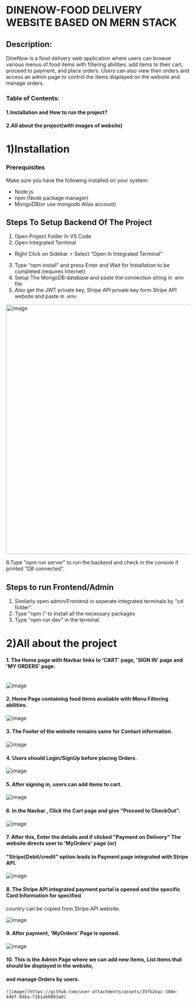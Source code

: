 # DINENOW-FOOD DELIVERY WEBSITE BASED ON MERN STACK
## Description:
DineNow is a food delivery web application where users can browse various menus of food items with filtering abilities, add items to their cart, proceed to payment, and place orders. Users can also view their orders and access an admin page to control the items displayed on the website and manage orders.

### Table of Contents:
#### 1.Installation and How to run the project?
#### 2.All about the project(with images of website)

# 1)Installation
### Prerequisites

Make sure you have the following installed on your system:
- Node.js
- npm (Node package manager)
- MongoDB(or use mongodb Atlas account)

## Steps To Setup Backend Of The Project
1. Open Project Folder In VS Code
2. Open Integrated Terminal
- Right Click on Sidebar > Select “Open In Integrated
Terminal”
3. Type “npm install” and press Enter and Wait for
Installation to be completed (requires Internet)
4. Setup The MongoDB database and paste the connection string in .env file
5. Also get the JWT private key, Stripe API private key form Stripe API website and paste in .env
  <img width="683" alt="image" src="https://github.com/user-attachments/assets/28c14e8d-8ca6-4bcd-b50f-33d76fed09f9">

6.Type "npm run server" to run the backend and check in the console if printed "DB connected".

## Steps to run Frontend/Admin
1. Similarly open admin/Frontend in seperate integrated terminals by "cd folder".
2. Type "npm i" to install all the necessary packages
3. Type "npm run dev" in the terminal.

# 2)All about the project
#### 1. The Home page with Navbar links to 'CART' page, 'SIGN IN' page and 'MY ORDERS' page.<br></br>

   
  ![image](https://github.com/user-attachments/assets/020f7df0-73bd-49dc-9d2b-4e4aa158326a)

#### 2. Home Page containing food items available with Menu Filtering abilities.

  ![image](https://github.com/user-attachments/assets/687780b8-6ab2-4485-afd4-a86f970ef8cf)


#### 3. The Footer of the website remains same for Contact information.

   
   ![image](https://github.com/user-attachments/assets/f3bea942-56eb-45d0-b8bb-f9faa03e3810)
   

#### 4. Users should Login/SignUp before placing Orders.

   
   ![image](https://github.com/user-attachments/assets/03d8104f-0fa8-4484-a0fc-5a051cef7f62)

   

#### 5. After signing in, users can add items to cart.


   ![image](https://github.com/user-attachments/assets/929acf81-d13b-447f-8915-37906f7a59ef)
   

#### 6. In the Navbar , Click the Cart page and give "Proceed to CheckOut".


   ![image](https://github.com/user-attachments/assets/312cc199-3f22-46a4-85f2-0bd40887320f)
   

#### 7. After this, Enter the details and if clicked "Payment on Delivery" The website directs user to 'MyOrders' page (or)
####   "Stripe(Debit/credit" option leads to Payment page integrated with Stripe API.


   ![image](https://github.com/user-attachments/assets/7a2f5cf4-8cab-4c2d-b129-40998fb4de60)
   

#### 8. The Stripe API integrated payment portal is opened and the specific Card Information for specified
   country can be copied from Stripe API website.
   

   ![image](https://github.com/user-attachments/assets/b3c524a3-e474-4598-9365-6611bbe3f812)
   

#### 9. After payment, 'MyOrders' Page is opened.


   ![image](https://github.com/user-attachments/assets/25d7b9f0-43f6-41ae-9617-d339c783a435)
   

#### 10. This is the Admin Page where we can add new Items, List items that should be displayed in the website,
####    and manage Orders by users.


    ![image](https://github.com/user-attachments/assets/35fb2eac-108e-446f-84ba-71b1a60803a0)




  



